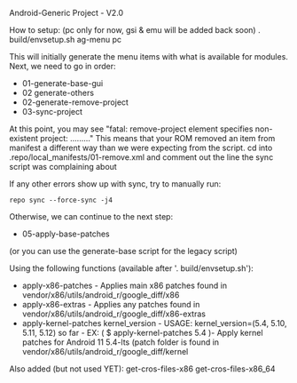 Android-Generic Project - V2.0

How to setup: (pc only for now, gsi & emu will be added back soon)
	. build/envsetup.sh
	ag-menu pc

This will initially generate the menu items with what is available for modules. 
Next, we need to go in order:
- 01-generate-base-gui
- 02 generate-others
- 02-generate-remove-project
- 03-sync-project

At this point, you may see "fatal: remove-project element specifies non-existent project: ........."
This means that your ROM removed an item from manifest a different way than we were expecting from the script. 
cd into .repo/local_manifests/01-remove.xml and comment out the line the sync script was complaining about

If any other errors show up with sync, try to manually run:

	repo sync --force-sync -j4

Otherwise, we can continue to the next step:
- 05-apply-base-patches
	
(or you can use the generate-base script for the legacy script)



Using the following functions (available after '. build/envsetup.sh'):
- apply-x86-patches - Applies main x86 patches found in vendor/x86/utils/android_r/google_diff/x86
- apply-x86-extras - Applies any patches found in vendor/x86/utils/android_r/google_diff/x86-extras
- apply-kernel-patches kernel_version - USAGE: kernel_version=(5.4, 5.10, 5.11, 5.12) so far - EX: ( $ apply-kernel-patches 5.4 )- Apply kernel patches for Android 11 5.4-lts (patch folder is found in vendor/x86/utils/android_r/google_diff/kernel

Also added (but not used YET):
get-cros-files-x86
get-cros-files-x86_64
